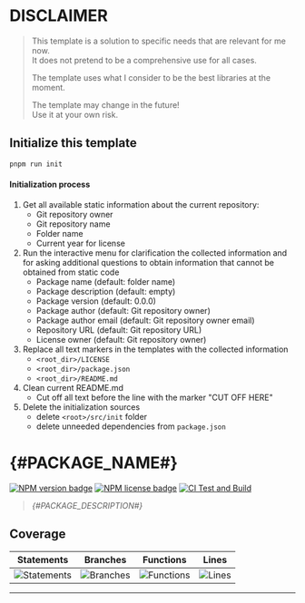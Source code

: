 # DISCLAIMER

> This template is a solution to specific needs that are relevant for me now.  
> It does not pretend to be a comprehensive use for all cases.
>
> The template uses what I consider to be the best libraries at the moment.
>
> The template may change in the future!  
> Use it at your own risk.

## Initialize this template

```sh
pnpm run init
```

#### Initialization process

1. Get all available static information about the current repository:
    - Git repository owner
    - Git repository name
    - Folder name
    - Current year for license
2. Run the interactive menu for clarification the collected information and
   for asking additional questions to obtain information that cannot be obtained
   from static code
    - Package name (default: folder name)
    - Package description (default: empty)
    - Package version (default: 0.0.0)
    - Package author (default: Git repository owner)
    - Package author email (default: Git repository owner email)
    - Repository URL (default: Git repository URL)
    - License owner (default: Git repository owner)
3. Replace all text markers in the templates with the collected information
    - `<root_dir>/LICENSE`
    - `<root_dir>/package.json`
    - `<root_dir>/README.md`
4. Clean current README.md
    - Cut off all text before the line with the marker "CUT OFF HERE"
5. Delete the initialization sources
    - delete `<root>/src/init` folder
    - delete unneeded dependencies from `package.json`

[comment]: <> (CUT_OFF_HERE)

# {#PACKAGE_NAME#}

[![NPM version badge](https://img.shields.io/npm/v/{#PACKAGE_NAME#}.svg)](https://www.npmjs.com/package/{#PACKAGE_NAME#})
[![NPM license badge](https://img.shields.io/npm/l/{#PACKAGE_NAME#}.svg)](https://www.npmjs.com/package/{#PACKAGE_NAME#})
[![CI Test and Build]({#REPO_URL#}/actions/workflows/ci.yml/badge.svg)]({#REPO_URL#}/actions/workflows/ci.yml)

> _{#PACKAGE_DESCRIPTION#}_

## Coverage

| Statements                  | Branches                | Functions                 | Lines             |
| --------------------------- | ----------------------- | ------------------------- | ----------------- |
| ![Statements](#statements#) | ![Branches](#branches#) | ![Functions](#functions#) | ![Lines](#lines#) |

---
